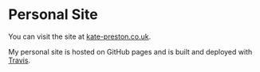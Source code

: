 # Personal Site
You can visit the site at [kate-preston.co.uk](http://kate-preston.co.uk).

My personal site is hosted on GitHub pages and is built and deployed with [Travis](https://travis-ci.org/ktweeden/personal_site).
